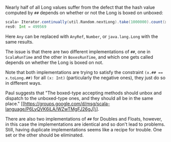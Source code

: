 Nearly half of all Long values suffer from the defect that the hash value computed by `##` depends on whether or not the Long is boxed on unboxed: 

```scala
scala> Iterator.continually(util.Random.nextLong).take(1000000).count(x => x.## != (x: Any).##)
res0: Int = 499569
```

Here `Any` can be replaced with `AnyRef`, `Number`, or `java.lang.Long` with the same results.

The issue is that there are two different implementations of `##`, one in `ScalaRunTime` and the other in `BoxesRunTime`, and which one gets called depends on whether the Long is boxed on not.

Note that both implementations are trying to satisfy the constraint `(x.## == x.toLong.##)` for all `(x: Int)` (particularly the negative ones), they just do so in different ways. 

Paul suggests that "The boxed-type accepting methods should unbox and dispatch to the unboxed-type ones, and they should all be in the same place." \[[https://groups.google.com/d/msg/scala-language/P6LyQVK6iLA/WZwTMgFJ26gJ]\].

There are also two implementations of `##` for Doubles and Floats, however, in this case the implementations are identical and so don't lead to problems. Still, having duplicate implementations seems like a recipe for trouble. One set or the other should be eliminated.
